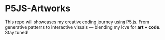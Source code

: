 # P5JS-Artworks
This repo will showcases my creative coding journey using [P5.js](https://p5js.org/).   From generative patterns to interactive visuals — blending my love for **art + code**.  Stay tuned!
